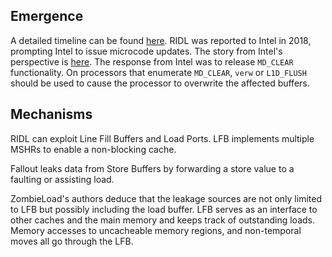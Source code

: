 ## Emergence

A detailed timeline can be found [here](https://mdsattacks.com/). RIDL
was reported to Intel in 2018, prompting Intel to issue microcode updates.
The story from Intel's perspective is [here](https://software.intel.com/content/www/us/en/develop/articles/software-security-guidance/technical-documentation/intel-analysis-microarchitectural-data-sampling.html).
The response from Intel was to release `MD_CLEAR` functionality. On processors
that enumerate `MD_CLEAR`, `verw` or `L1D_FLUSH` should be used to cause the
processor to overwrite the affected buffers.

## Mechanisms

RIDL can exploit Line Fill Buffers and Load Ports. LFB implements multiple
MSHRs to enable a non-blocking cache.

Fallout leaks data from Store Buffers by forwarding a store value to a
faulting or assisting load.

ZombieLoad's authors deduce that the leakage sources are not only limited to
LFB but possibly including the load buffer. LFB serves as an interface to other caches
and the main memory and keeps track of outstanding loads. Memory accesses to
uncacheable memory regions, and non-temporal moves all go through the LFB.
